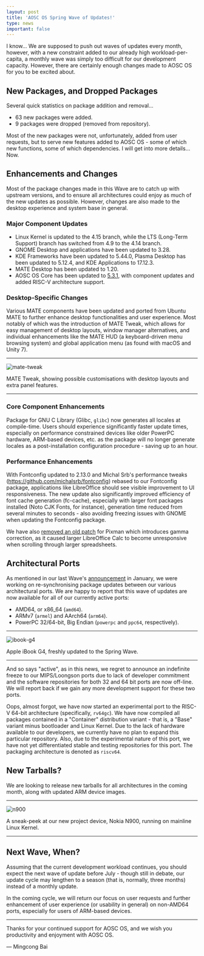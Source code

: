 ```yaml
---
layout: post
title: 'AOSC OS Spring Wave of Updates!'
type: news
important: false
---
```


I know... We are supposed to push out waves of updates every month, however, with a new constraint added to our already high workload-per-capita, a monthly wave was simply too difficult for our development capacity. However, there are certainly enough changes made to AOSC OS for you to be excited about.

New Packages, and Dropped Packages
---------------------------------------

Several quick statistics on package addition and removal...

- 63 new packages were added.
- 9 packages were dropped (removed from repository).

Most of the new packages were not, unfortunately, added from user requests, but to serve new features added to AOSC OS - some of which new functions, some of which dependencies. I will get into more details... Now.

Enhancements and Changes
---------------------------

Most of the package changes made in this Wave are to catch up with upstream versions, and to ensure all architectures could enjoy as much of the new updates as possible. However, changes are also made to the desktop experience and system base in general.

### Major Component Updates

- Linux Kernel is updated to the 4.15 branch, while the LTS (Long-Term Support) branch has switched from 4.9 to the 4.14 branch.
- GNOME Desktop and applications have been updated to 3.28.
- KDE Frameworks have been updated to 5.44.0, Plasma Desktop has been updated to 5.12.4, and KDE Applications to 17.12.3.
- MATE Desktop has been updated to 1.20.
- AOSC OS Core has been updated to [5.3.1](https://github.com/AOSC-Dev/aosc-os-core/releases/tag/v5.3.1), with component updates and added RISC-V architecture support.

### Desktop-Specific Changes

Various MATE components have been updated and ported from Ubuntu MATE to further enhance desktop functionalities and user experience. Most notably of which was the introduction of MATE Tweak, which allows for easy management of desktop layouts, window manager alternatives, and individual enhancements like the MATE HUD (a keyboard-driven menu browsing system) and global application menu (as found with macOS and Unity 7).

----

![mate-tweak](/assets/i/news/2018-spring-mate-tweak.png)

MATE Tweak, showing possible customisations with desktop layouts and extra panel features.

---- 

### Core Component Enhancements

Package for GNU C Library (Glibc, `glibc`) now generates all locales at compile-time. Users should experience significantly faster update times, especially on performance constrained devices like older PowerPC hardware, ARM-based devices, etc. as the package will no longer generate locales as a post-installation configuration procedure - saving up to an hour.

### Performance Enhancements

With Fontconfig updated to 2.13.0 and Michal Srb's performance tweaks (https://github.com/michalsrb/fontconfig) rebased to our Fontconfig package, applications like LibreOffice should see visible improvement to UI responsiveness. The new update also significantly improved efficiency of font cache generation (fc-cache), especially with larger font packages installed (Noto CJK Fonts, for instance), generation time reduced from several minutes to seconds - also avoiding freezing issues with GNOME when updating the Fontconfig package.

We have also [removed an old patch](https://github.com/AOSC-Dev/aosc-os-abbs/commit/48b896b282d6e3a0c1531c646a7107d9afa97fe9) for Pixman which introduces gamma correction, as it caused larger LibreOffice Calc to become unresponsive when scrolling through larger spreadsheets.

Architectural Ports
----------------------

As mentioned in our last Wave's [announcement](https://aosc.io/news/AOSC-OS-End-of-2017-Wave-of-Updates) in January, we were working on re-synchronising package updates between our various architectural ports. We are happy to report that this wave of updates are now available for all of our currently active ports:

- AMD64, or x86_64 (`amd64`).
- ARMv7 (`armel`) and AArch64 (`arm64`).
- PowerPC 32/64-bit, Big Endian (`powerpc` and `ppc64`, respectively).

----

![ibook-g4](/assets/i/news/2018-spring-ibook-g4.jpg)

Apple iBook G4, freshly updated to the Spring Wave.

----

And so says "active", as in this news, we regret to announce an indefinite freeze to our MIPS/Loongson ports due to lack of developer commitment and the software repositories for both 32 and 64 bit ports are now off-line. We will report back if we gain any more development support for these two ports.

Oops, almost forgot, we have now started an experimental port to the RISC-V 64-bit architecture (specifically, `rv64gc`). We have now compiled all packages contained in a "Container" distribution variant - that is, a "Base" variant minus bootloader and Linux Kernel. Due to the lack of hardware available to our developers, we currently have no plan to expand this particular repository. Also, due to the experimental nature of this port, we have not yet differentiated stable and testing repositories for this port. The packaging architecture is denoted as `riscv64`.

New Tarballs?
---------------

We are looking to release new tarballs for all architectures in the coming month, along with updated ARM device images.

----

![n900](/assets/i/news/2018-spring-n900.jpg)

A sneak-peek at our new project device, Nokia N900, running on mainline Linux Kernel.

----

Next Wave, When?
------------------

Assuming that the current development workload continues, you should expect the next wave of update before July - though still in debate, our update cycle may lengthen to a season (that is, normally, three months) instead of a monthly update.

In the coming cycle, we will return our focus on user requests and further enhancement of user experience (or usability in general) on non-AMD64 ports, especially for users of ARM-based devices.

----

Thanks for your continued support for AOSC OS, and we wish you productivity and enjoyment with AOSC OS.

— Mingcong Bai